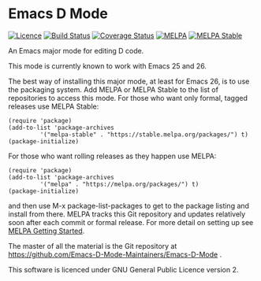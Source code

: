 # Emacs D Mode

[![Licence](https://img.shields.io/badge/license-GPL_2-green.svg)](https://www.gnu.org/licenses/gpl-2.0.txt)
[![Build Status](https://travis-ci.org/Emacs-D-Mode-Maintainers/Emacs-D-Mode.svg)](https://travis-ci.org/Emacs-D-Mode-Maintainers/Emacs-D-Mode)
[![Coverage Status](https://coveralls.io/repos/github/Emacs-D-Mode-Maintainers/Emacs-D-Mode/badge.svg?branch=master)](https://coveralls.io/github/Emacs-D-Mode-Maintainers/Emacs-D-Mode?branch=master)
[![MELPA](https://melpa.org/packages/d-mode-badge.svg)](https://melpa.org/#/d-mode)
[![MELPA Stable](https://stable.melpa.org/packages/d-mode-badge.svg)](https://stable.melpa.org/#/d-mode)

An Emacs major mode for editing D code.

This mode is currently known to work with Emacs 25 and 26.

The best way of installing this major mode, at least for Emacs 26, is to use the packaging system. Add MELPA
or MELPA Stable to the list of repositories to access this mode. For those who want only formal, tagged
releases use MELPA Stable:

```elisp
(require 'package)
(add-to-list 'package-archives
         '("melpa-stable" . "https://stable.melpa.org/packages/") t)
(package-initialize)
```

For those who want rolling releases as they happen use MELPA:

```elisp
(require 'package)
(add-to-list 'package-archives
         '("melpa" . "https://melpa.org/packages/") t)
(package-initialize)
```

and then use M-x package-list-packages to get to the package listing and install from there. MELPA tracks
this Git repository and updates relatively soon after each commit or formal release. For more detail on
setting up see [MELPA Getting Started](https://melpa.org/#/getting-started).

The master of all the material is the Git repository at
https://github.com/Emacs-D-Mode-Maintainers/Emacs-D-Mode .

This software is licenced under GNU General Public Licence version 2.

